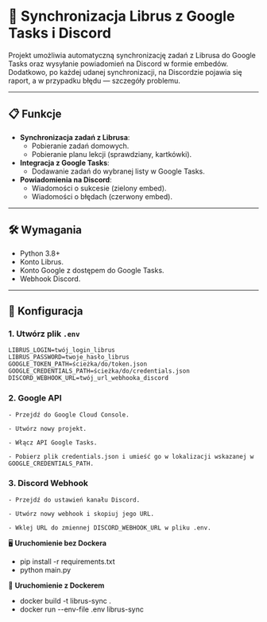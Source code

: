 # 🚀 Synchronizacja Librus z Google Tasks i Discord

Projekt umożliwia automatyczną synchronizację zadań z Librusa do Google Tasks oraz wysyłanie powiadomień na Discord w formie embedów.  
Dodatkowo, po każdej udanej synchronizacji, na Discordzie pojawia się raport, a w przypadku błędu — szczegóły problemu.

---

## 📋 Funkcje
- **Synchronizacja zadań z Librusa**:
  - Pobieranie zadań domowych.
  - Pobieranie planu lekcji (sprawdziany, kartkówki).
- **Integracja z Google Tasks**:
  - Dodawanie zadań do wybranej listy w Google Tasks.
- **Powiadomienia na Discord**:
  - Wiadomości o sukcesie (zielony embed).
  - Wiadomości o błędach (czerwony embed).

---

## 🛠 Wymagania
- Python 3.8+
- Konto Librus.
- Konto Google z dostępem do Google Tasks.
- Webhook Discord.

---

## 🔧 Konfiguracja

### 1. Utwórz plik `.env`

```plaintext
LIBRUS_LOGIN=twój_login_librus
LIBRUS_PASSWORD=twoje_hasło_librus
GOOGLE_TOKEN_PATH=ścieżka/do/token.json
GOOGLE_CREDENTIALS_PATH=ścieżka/do/credentials.json
DISCORD_WEBHOOK_URL=twój_url_webhooka_discord
```
### 2. Google API

    - Przejdź do Google Cloud Console.

    - Utwórz nowy projekt.

    - Włącz API Google Tasks.

    - Pobierz plik credentials.json i umieść go w lokalizacji wskazanej w GOOGLE_CREDENTIALS_PATH.

### 3. Discord Webhook

    - Przejdź do ustawień kanału Discord.

    - Utwórz nowy webhook i skopiuj jego URL.

    - Wklej URL do zmiennej DISCORD_WEBHOOK_URL w pliku .env.

🖥 **Uruchomienie bez Dockera**
  - pip install -r requirements.txt
  - python main.py

🐳 **Uruchomienie z Dockerem**
  - docker build -t librus-sync .
  - docker run --env-file .env librus-sync
